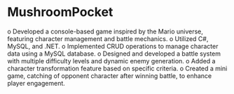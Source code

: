 # MushroomPocket
o Developed a console-based game inspired by the Mario universe, featuring character 
management and battle mechanics.
o Utilized C#, MySQL, and .NET.
o Implemented CRUD operations to manage character data using a MySQL database.
o Designed and developed a battle system with multiple difficulty levels and dynamic 
enemy generation.
o Added a character transformation feature based on specific criteria.
o Created a mini game, catching of opponent character after winning battle, to enhance player engagement.
